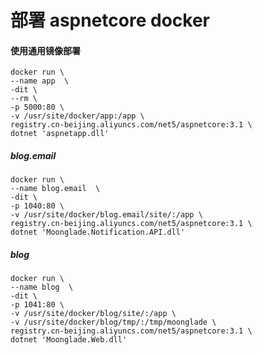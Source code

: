 # 部署 aspnetcore docker

#### 使用通用镜像部署
``` shell
docker run \
--name app  \
-dit \
--rm \
-p 5000:80 \
-v /usr/site/docker/app:/app \
registry.cn-beijing.aliyuncs.com/net5/aspnetcore:3.1 \
dotnet 'aspnetapp.dll'
```

##### blog.email
``` shell
docker run \
--name blog.email  \
-dit \
-p 1040:80 \
-v /usr/site/docker/blog.email/site/:/app \
registry.cn-beijing.aliyuncs.com/net5/aspnetcore:3.1 \
dotnet 'Moonglade.Notification.API.dll'
```

##### blog
``` shell
docker run \
--name blog  \
-dit \
-p 1041:80 \
-v /usr/site/docker/blog/site/:/app \
-v /usr/site/docker/blog/tmp/:/tmp/moonglade \
registry.cn-beijing.aliyuncs.com/net5/aspnetcore:3.1 \
dotnet 'Moonglade.Web.dll'
```